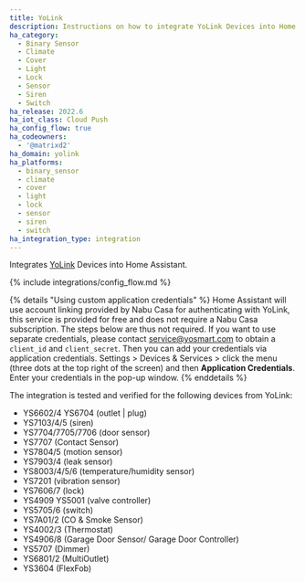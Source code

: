 ```yaml
---
title: YoLink
description: Instructions on how to integrate YoLink Devices into Home Assistant.
ha_category:
  - Binary Sensor
  - Climate
  - Cover
  - Light
  - Lock
  - Sensor
  - Siren
  - Switch
ha_release: 2022.6
ha_iot_class: Cloud Push
ha_config_flow: true
ha_codeowners:
  - '@matrixd2'
ha_domain: yolink
ha_platforms:
  - binary_sensor
  - climate
  - cover
  - light
  - lock
  - sensor
  - siren
  - switch
ha_integration_type: integration
---
```


Integrates [YoLink](https://www.yosmart.com/) Devices into Home Assistant.

{% include integrations/config_flow.md %}

{% details "Using custom application credentials" %}
Home Assistant will use account linking provided by Nabu Casa for authenticating with YoLink, this service is provided for free and does not require a Nabu Casa subscription. The steps below are thus not required.
If you want to use separate credentials, please contact <service@yosmart.com> to obtain a `client_id` and `client_secret`. Then you can add your credentials via application credentials. Settings > Devices & Services > click the menu (three dots at the top right of the screen) and then **Application Credentials**. Enter your credentials in the pop-up window.
{% enddetails %}

The integration is tested and verified for the following devices from YoLink:

* YS6602/4 YS6704 (outlet | plug)
* YS7103/4/5 (siren)
* YS7704/7705/7706 (door sensor)
* YS7707 (Contact Sensor)
* YS7804/5 (motion sensor)
* YS7903/4 (leak sensor)
* YS8003/4/5/6 (temperature/humidity sensor)
* YS7201 (vibration sensor)
* YS7606/7 (lock)
* YS4909 YS5001 (valve controller)
* YS5705/6 (switch)
* YS7A01/2 (CO & Smoke Sensor)
* YS4002/3 (Thermostat)
* YS4906/8 (Garage Door Sensor/ Garage Door Controller)
* YS5707 (Dimmer)
* YS6801/2 (MultiOutlet)
* YS3604 (FlexFob)

